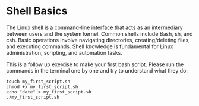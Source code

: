 # Shell Basics

The Linux shell is a command-line interface that acts as an intermediary between users and the system kernel. Common shells include Bash, sh, and csh. Basic operations involve navigating directories, creating/deleting files, and executing commands. Shell knowledge is fundamental for Linux administration, scripting, and automation tasks.

This is a follow up exercise to make your first bash script. Please run the commands in the terminal one by one and try to understand what they do:
```
touch my_first_script.sh
chmod +x my_first_script.sh
echo "date" > my_first_script.sh
./my_first_script.sh
```
